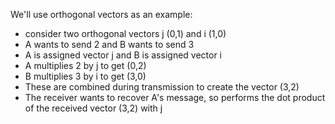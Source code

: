 We'll use orthogonal vectors as an example:
- consider two orthogonal vectors j (0,1) and i (1,0)
- A wants to send 2 and B wants to send 3
- A is assigned vector j and B is assigned vector i
- A multiplies 2 by j to get (0,2)
- B multiplies 3 by i to get (3,0)
- These are combined during transmission to create the vector (3,2)
- The receiver wants to recover A's message, so performs the dot product of the received vector (3,2) with j
